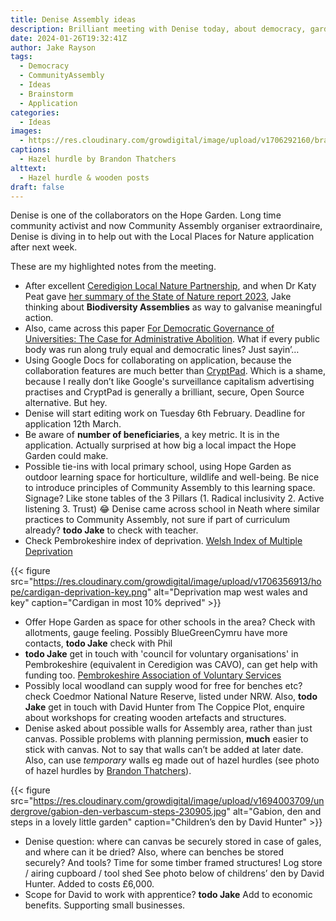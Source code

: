 ```yaml
---
title: Denise Assembly ideas
description: Brilliant meeting with Denise today, about democracy, gardens and Community Assemblies
date: 2024-01-26T19:32:41Z
author: Jake Rayson
tags: 
  - Democracy
  - CommunityAssembly
  - Ideas
  - Brainstorm
  - Application
categories: 
  - Ideas
images: 
  - https://res.cloudinary.com/growdigital/image/upload/v1706292160/brandon-thatchers-hazel-hurdle.jpg
captions: 
  - Hazel hurdle by Brandon Thatchers
alttext: 
  - Hazel hurdle & wooden posts
draft: false
---
```


Denise is one of the collaborators on the Hope Garden. Long time community activist and now Community Assembly organiser extraordinaire, Denise is diving in to help out with the Local Places for Nature application after next week.

These are my highlighted notes from the meeting.

* After excellent [Ceredigion Local Nature Partnership](https://connectceredigion.org.uk/ceredigion-local-nature-partnership), and when Dr Katy Peat gave [her summary of the State of Nature report 2023](https://www.natureworks.org.uk/blog/240121-katy-peat-state-nature/), Jake thinking about **Biodiversity Assemblies** as way to galvanise meaningful action.
* Also, came across this paper [For Democratic Governance of Universities: The Case for Administrative Abolition](https://muse.jhu.edu/article/917791). What if every public body was run along truly equal and democratic lines? Just sayin’…
* Using Google Docs for collaborating on application, because the collaboration features are much better than [CryptPad](https://cryptpad.fr/). Which is a shame, because I really don’t like Google's surveillance capitalism advertising practises and CryptPad is generally a brilliant, secure, Open Source alternative. But hey.
* Denise will start editing work on Tuesday 6th February. Deadline for application 12th March.
* Be aware of **number of beneficiaries**, a key metric. It is in the application. Actually surprised at how big a local impact the Hope Garden could make.
* Possible tie-ins with local primary school, using Hope Garden as outdoor learning space for horticulture, wildlife and well-being. Be nice to introduce principles of Community Assembly to this learning space. Signage? Like stone tables of the 3 Pillars (1. Radical inclusivity 2. Active listening 3. Trust) 😂 Denise came across school in Neath where similar practices to Community Assembly, not sure if part of curriculum already? **todo Jake** to check with teacher.
* Check Pembrokeshire index of deprivation. [Welsh Index of Multiple Deprivation](https://statswales.gov.wales/Catalogue/Community-Safety-and-Social-Inclusion/Welsh-Index-of-Multiple-Deprivation/WIMD-maps-2019)

{{< figure src="https://res.cloudinary.com/growdigital/image/upload/v1706356913/hope/cardigan-deprivation-key.png" alt="Deprivation map west wales and key" caption="Cardigan in most 10% deprived" >}}

* Offer Hope Garden as space for other schools in the area? Check with allotments, gauge feeling. Possibly BlueGreenCymru have more contacts, **todo Jake** check with Phil
* **todo Jake** get in touch with 'council for voluntary organisations' in Pembrokeshire (equivalent in Ceredigion was CAVO), can get help with funding too. [Pembrokeshire Association of Voluntary Services](https://www.pavs.org.uk/)
* Possibly local woodland can supply wood for free for benches etc? check Coedmor National Nature Reserve, listed under NRW. Also, **todo Jake** get in touch with David Hunter from The Coppice Plot, enquire about workshops for creating wooden artefacts and structures.
* Denise asked about possible walls for Assembly area, rather than just canvas. Possible problems with planning permission, **much** easier to stick with canvas. Not to say that walls can’t be added at later date. Also, can use _temporary_ walls eg made out of hazel hurdles (see photo of hazel hurdles by [Brandon Thatchers](https://www.brandonthatchers.co.uk/products/rustic-timbers-wood/full-hazel-hurdle/)).

{{< figure src="https://res.cloudinary.com/growdigital/image/upload/v1694003709/undergrove/gabion-den-verbascum-steps-230905.jpg" alt="Gabion, den and steps in a lovely little garden" caption="Children’s den by David Hunter" >}}

* Denise question: where can canvas be securely stored in case of gales, and where can it be dried? Also, where can benches be stored securely? And tools? Time for some timber framed structures! Log store / airing cupboard / tool shed See photo below of childrens’ den by David Hunter. Added to costs £6,000. 
* Scope for David to work with apprentice? **todo Jake** Add to economic benefits. Supporting small businesses.



